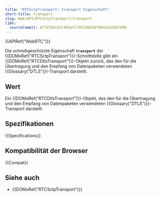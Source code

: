 ```yaml
---
title: "RTCSctpTransport: transport Eigenschaft"
short-title: transport
slug: Web/API/RTCSctpTransport/transport
l10n:
  sourceCommit: bf7a7b9c81c465afc78519681bf0043ad3587689
---
```


{{APIRef("WebRTC")}}

Die schreibgeschützte Eigenschaft **`transport`** der {{DOMxRef("RTCSctpTransport")}}-Schnittstelle gibt ein {{DOMxRef("RTCDtlsTransport")}}-Objekt zurück, das den für die Übertragung und den Empfang von Datenpaketen verwendeten {{Glossary("DTLS")}}-Transport darstellt.

## Wert

Ein {{DOMxRef("RTCDtlsTransport")}}-Objekt, das den für die Übertragung und den Empfang von Datenpaketen verwendeten {{Glossary("DTLS")}}-Transport darstellt.

## Spezifikationen

{{Specifications}}

## Kompatibilität der Browser

{{Compat}}

## Siehe auch

- {{DOMxRef("RTCSctpTransport")}}
